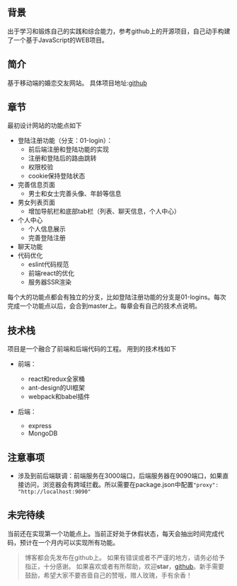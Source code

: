 ## 背景
出于学习和锻炼自己的实践和综合能力，参考github上的开源项目，自己动手构建了一个基于JavaScript的WEB项目。

## 简介
基于移动端的婚恋交友网站。
具体项目地址:[github](https://github.com/only-twj520Q/marriage)

## 章节
最初设计网站的功能点如下

* 登陆注册功能（分支：01-login）：
    * 前后端注册和登陆功能的实现
    * 注册和登陆后的路由跳转
    * 权限校验
    * cookie保持登陆状态
* 完善信息页面
    * 男士和女士完善头像、年龄等信息
* 男女列表页面
    * 增加导航栏和底部tab栏（列表、聊天信息，个人中心）
* 个人中心
    * 个人信息展示
    * 完善登陆注册
* 聊天功能
* 代码优化
    * eslint代码规范
    * 前端react的优化
    * 服务器SSR渲染

每个大的功能点都会有独立的分支，比如登陆注册功能的分支是01-logins。每次完成一个功能点以后，会合到master上。每章会有自己的技术点说明。

## 技术栈
项目是一个融合了前端和后端代码的工程。
用到的技术栈如下

* 前端：
    * react和redux全家桶
    * ant-design的UI框架
    * webpack和babel插件

* 后端：
    * express
    * MongoDB


## 注意事项
* 涉及到前后端联调：前端服务在3000端口，后端服务器在9090端口，如果直接访问，浏览器会有跨域拦截。所以需要在package.json中配置```"proxy": "http://localhost:9090"```

## 未完待续
当前还在实现第一个功能点上。当前正好处于休假状态，每天会抽出时间完成代码，预计在一个月内可以实现所有功能。

>博客都会先发布在github上。
如果有错误或者不严谨的地方，请务必给予指正，十分感谢。
如果喜欢或者有所帮助，欢迎**star**，[github](https://github.com/only-twj520Q/marriage)。新手需要鼓励，希望大家不要吝啬自己的赞哦，赠人玫瑰，手有余香！
